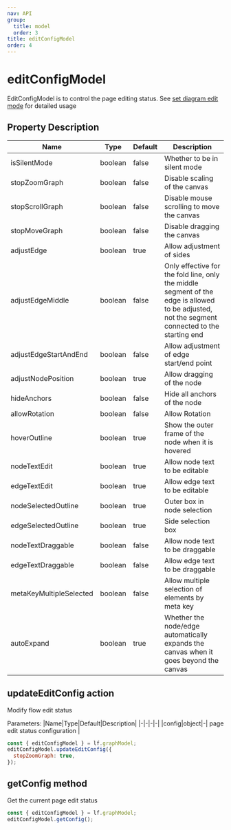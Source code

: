 ```yaml
---
nav: API
group:
  title: model
  order: 3
title: editConfigModel
order: 4
---
```


# editConfigModel

EditConfigModel is to control the page editing status. See [set diagram edit mode](/tutorial/intermediate-silent-mode) for detailed usage


## Property Description

| Name                  | Type    | Default | Description                   |
| ----------------------- | ------- | ------ | ---------------------- |
| isSilentMode           | boolean | false  | Whether to be in silent mode           |
| stopZoomGraph           | boolean | false  | Disable scaling of the canvas           |
| stopScrollGraph         | boolean | false  | Disable mouse scrolling to move the canvas   |
| stopMoveGraph           | boolean | false  | Disable dragging the canvas           |
| adjustEdge              | boolean | true   | Allow adjustment of sides           |
| adjustEdgeMiddle        | boolean | false  | Only effective for the fold line, only the middle segment of the edge is allowed to be adjusted, not the segment connected to the starting end |
| adjustEdgeStartAndEnd   | boolean | false  | Allow adjustment of edge start/end point  |
| adjustNodePosition      | boolean | true   | Allow dragging of the node |
| hideAnchors             | boolean | false  | Hide all anchors of the node       |
| allowRotation             | boolean | false  | Allow Rotation |
| hoverOutline            | boolean | true  | Show the outer frame of the node when it is hovered  |
| nodeTextEdit            | boolean | true   | Allow node text to be editable  |
| edgeTextEdit            | boolean | true   | Allow edge text to be editable   |
| nodeSelectedOutline            | boolean | true   | Outer box in node selection  |
| edgeSelectedOutline            | boolean | true   | Side selection box           |
| nodeTextDraggable       | boolean | false  | Allow node text to be draggable   |
| edgeTextDraggable       | boolean | false  | Allow edge text to be draggable   |
| metaKeyMultipleSelected | boolean | false  | Allow multiple selection of elements by meta key                                               |
| autoExpand              | boolean | true  | Whether the node/edge automatically expands the canvas when it goes beyond the canvas   |


## updateEditConfig <Badge>action</Badge>

Modify flow edit status

Parameters:
|Name|Type|Default|Description|
|-|-|-|-|
|config|object|-| page edit status configuration |

```jsx | pure
const { editConfigModel } = lf.graphModel;
editConfigModel.updateEditConfig({
  stopZoomGraph: true,
});
```

## getConfig <Badge>method</Badge>

Get the current page edit status

```jsx | pure
const { editConfigModel } = lf.graphModel;
editConfigModel.getConfig();
```
